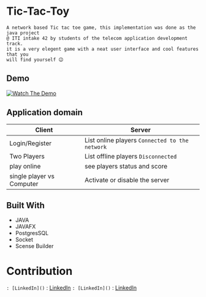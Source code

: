 # Tic-Tac-Toy <br>
```
A network based Tic tac toe game, this implementation was done as the java project
@ ITI intake 42 by students of the telecom application development track.
it is a very elegent game with a neat user interface and cool features that you
will find yourself 😉
```


Demo
-
[![Watch The Demo](https://i.imgur.com/vKb2F1B.png)]()


## Application domain

Client                        | Server
---                           | ---
Login/Register                | List online players `Connected to the network`
Two Players                   | List offline players `Disconnected`
play online                   | see players status and score
single player vs Computer     | Activate or disable the server
 
 ## Built With

* JAVA
* JAVAFX
* PostgresSQL
* Socket
* Scense Builder



# Contribution


`` : [LinkedIn]()
`` : [LinkedIn]()
`` : [LinkedIn]()
`` : [LinkedIn]()
 


